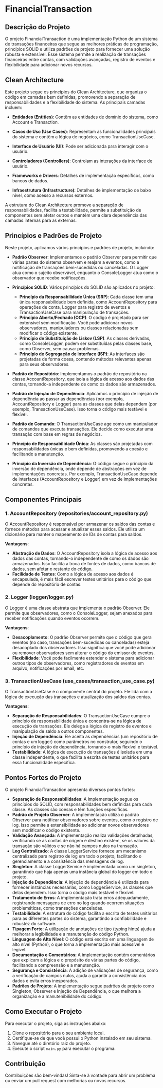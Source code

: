 # FinancialTransaction

## Descrição do Projeto

O projeto FinancialTransaction é uma implementação Python de um sistema de transações financeiras que segue as melhores práticas de programação, princípios SOLID e utiliza padrões de projeto para fornecer uma solução robusta e extensível. Esse sistema permite a realização de transações financeiras entre contas, com validações avançadas, registro de eventos e flexibilidade para adicionar novos recursos.

## Clean Architecture
Este projeto segue os princípios do Clean Architecture, que organiza o código em camadas bem definidas, promovendo a separação de responsabilidades e a flexibilidade do sistema. As principais camadas incluem:

- **Entidades (Entities)**: Contêm as entidades de domínio do sistema, como Account e Transaction.

- **Casos de Uso (Use Cases)**: Representam as funcionalidades principais do sistema e contêm a lógica de negócios, como TransactionUseCase.

- **Interface de Usuário (UI)**: Pode ser adicionada para interagir com o usuário.

- **Controladores (Controllers)**: Controlam as interações da interface de usuário.

- **Frameworks e Drivers**: Detalhes de implementação específicos, como bancos de dados.

- **Infraestrutura (Infrastructure)**: Detalhes de implementação de baixo nível, como acesso a recursos externos.

A estrutura do Clean Architecture promove a separação de responsabilidades, facilita a testabilidade, permite a substituição de componentes sem afetar outros e mantém uma clara dependência das camadas internas para as externas.

## Princípios e Padrões de Projeto

Neste projeto, aplicamos vários princípios e padrões de projeto, incluindo:

- **Padrão Observer**: Implementamos o padrão Observer para permitir que várias partes do sistema observem e reajam a eventos, como a notificação de transações bem-sucedidas ou canceladas. O Logger atua como o sujeito observável, enquanto o ConsoleLogger atua como o observador que recebe notificações.

- **Princípios SOLID**: Vários princípios do SOLID são aplicados no projeto:
  - **Princípio da Responsabilidade Única (SRP)**: Cada classe tem uma única responsabilidade bem definida, como AccountRepository para operações de conta, Logger para registro de eventos e TransactionUseCase para manipulação de transações.
  - **Princípio Aberto/Fechado (OCP)**: O código é projetado para ser extensível sem modificação. Você pode adicionar novos observadores, manipuladores ou classes relacionadas sem modificar o código existente.
  - **Princípio de Substituição de Liskov (LSP)**: As classes derivadas, como ConsoleLogger, podem ser substituídas pelas classes base, como Observer, sem causar problemas.
  - **Princípio de Segregação de Interface (ISP)**: As interfaces são projetadas de forma coesa, contendo métodos relevantes apenas para seus observadores.

- **Padrão de Repositório**: Implementamos o padrão de repositório na classe AccountRepository, que isola a lógica de acesso aos dados das contas, tornando-a independente de como os dados são armazenados.

- **Padrão de Injeção de Dependência**: Aplicamos o princípio de injeção de dependência ao passar as dependências (por exemplo, AccountRepository e Logger) para as classes que delas dependem (por exemplo, TransactionUseCase). Isso torna o código mais testável e flexível.

- **Padrão de Comando**: O TransactionUseCase age como um manipulador de comandos que executa transações. Ele decide como executar uma transação com base em regras de negócios.

- **Princípio de Responsabilidade Única**: As classes são projetadas com responsabilidades únicas e bem definidas, promovendo a coesão e facilitando a manutenção.

- **Princípio da Inversão de Dependência**: O código segue o princípio da inversão de dependência, onde depende de abstrações em vez de implementações concretas. Por exemplo, TransactionUseCase depende de interfaces (AccountRepository e Logger) em vez de implementações concretas.

## Componentes Principais

### 1. AccountRepository (repositories/account_repository.py)

O AccountRepository é responsável por armazenar os saldos das contas e fornece métodos para acessar e atualizar esses saldos. Ele utiliza um dicionário para manter o mapeamento de IDs de contas para saldos.

**Vantagens**:

- **Abstração de Dados**: O AccountRepository isola a lógica de acesso aos dados das contas, tornando-o independente de como os dados são armazenados. Isso facilita a troca de fontes de dados, como bancos de dados, sem afetar o restante do código.
- **Facilidade de Testes**: Como a lógica de acesso aos dados é encapsulada, é mais fácil escrever testes unitários para o código que depende do repositório de contas.

### 2. Logger (logger/logger.py)

O Logger é uma classe abstrata que implementa o padrão Observer. Ele permite que observadores, como o ConsoleLogger, sejam anexados para receber notificações quando eventos ocorrem.

**Vantagens**:

- **Desacoplamento**: O padrão Observer permite que o código que gera eventos (no caso, transações bem-sucedidas ou canceladas) esteja desacoplado dos observadores. Isso significa que você pode adicionar ou remover observadores sem alterar o código do emissor de eventos.
- **Flexibilidade**: Você pode facilmente estender o sistema para adicionar outros tipos de observadores, como registradores de eventos em arquivo, notificações por email, etc.

### 3. TransactionUseCase (use_cases/transaction_use_case.py)

O TransactionUseCase é o componente central do projeto. Ele lida com a lógica de execução das transações e atualização dos saldos das contas.

**Vantagens**:

- **Separação de Responsabilidades**: O TransactionUseCase cumpre o princípio de responsabilidade única e concentra-se na lógica de execução de transações. Ele delega a lógica de registro de eventos e manipulação de saldo a outros componentes.
- **Injeção de Dependência**: Ele aceita as dependências (um repositório de contas e um logger) como parâmetros no construtor, seguindo o princípio de injeção de dependência, tornando-o mais flexível e testável.
- **Testabilidade**: A lógica de execução de transações é isolada em uma classe independente, o que facilita a escrita de testes unitários para essa funcionalidade específica.

## Pontos Fortes do Projeto

O projeto FinancialTransaction apresenta diversos pontos fortes:

- **Separação de Responsabilidades**: A implementação segue os princípios do SOLID, com responsabilidades bem definidas para cada classe. As classes são coesas e têm funções específicas.
- **Padrão de Projeto Observer**: A implementação utiliza o padrão Observer para notificar observadores sobre eventos, como o registro de log. Isso permite a extensibilidade ao adicionar novos observadores sem modificar o código existente.
- **Validação Avançada**: A implementação realiza validações detalhadas, verificando se as contas de origem e destino existem, se os valores da transação são válidos e se não há campos nulos na transação.
- **Log Centralizado**: A classe LoggerService fornece um mecanismo centralizado para registro de log em todo o projeto, facilitando o gerenciamento e a consistência das mensagens de log.
- **Singleton**: A classe LoggerService é implementada como um singleton, garantindo que haja apenas uma instância global do logger em todo o projeto.
- **Injeção de Dependência**: A injeção de dependência é utilizada para fornecer instâncias necessárias, como LoggerService, às classes que delas dependem. Isso torna o código mais testável e flexível.
- **Tratamento de Erros**: A implementação trata erros adequadamente, registrando mensagens de erro no log quando ocorrem situações problemáticas, como transações canceladas.
- **Testabilidade**: A estrutura do código facilita a escrita de testes unitários para as diferentes partes do sistema, garantindo a confiabilidade e robustez do software.
- **Tipagem Forte**: A utilização de anotações de tipo (typing hints) ajuda a melhorar a legibilidade e a manutenção do código Python.
- **Linguagem de Alto Nível**: O código está escrito em uma linguagem de alto nível (Python), o que torna a implementação mais acessível e legível.
- **Documentação e Comentários**: A implementação contém comentários que explicam a lógica e o propósito de várias partes do código, facilitando a compreensão e a manutenção.
- **Segurança e Consistência**: A adição de validações de segurança, como a verificação de campos nulos, ajuda a garantir a consistência dos dados e evita erros inesperados.
- **Padrões de Projeto**: A implementação segue padrões de projeto como Singleton, Observer e Injeção de Dependência, o que melhora a organização e a manutenibilidade do código.

## Como Executar o Projeto

Para executar o projeto, siga as instruções abaixo:

1. Clone o repositório para o seu ambiente local.
2. Certifique-se de que você possui o Python instalado em seu sistema.
3. Navegue até o diretório raiz do projeto.
4. Execute o script `main.py` para executar o programa.

## Contribuição

Contribuições são bem-vindas! Sinta-se à vontade para abrir um problema ou enviar um pull request com melhorias ou novos recursos.
